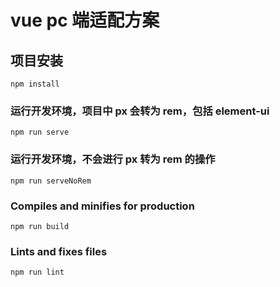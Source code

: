 # vue pc 端适配方案

## 项目安装
```
npm install
```

### 运行开发环境，项目中 px 会转为 rem，包括 element-ui
```
npm run serve
```

### 运行开发环境，不会进行 px 转为 rem 的操作
```
npm run serveNoRem
```

### Compiles and minifies for production
```
npm run build
```

### Lints and fixes files
```
npm run lint
```